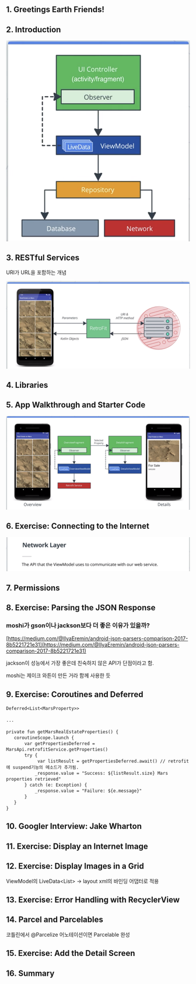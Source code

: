 ## 1. Greetings Earth Friends!

## 2. Introduction

![](img/Untitled-406f7b9d-12f6-4b7c-b824-3b9a333d4946.png)

## 3. RESTful Services

URI가 URL을 포함하는 개념

![](img/Untitled-4da1af00-81d2-4576-8cb7-da5773608797.png)

## 4. Libraries

## 5. App Walkthrough and Starter Code

![](img/Untitled-469df0d6-abe1-49a1-a1cf-be1f767c238c.png)

## 6. Exercise: Connecting to the Internet

![](img/Untitled-401d64ed-a3fb-427e-8b84-73b548a1ffcd.png)

## 7. Permissions

## 8. Exercise: Parsing the JSON Response

### moshi가 gson이나 jackson보다 더 좋은 이유가 있을까?

[https://medium.com/@IlyaEremin/android-json-parsers-comparison-2017-8b5221721e31](https://medium.com/@IlyaEremin/android-json-parsers-comparison-2017-8b5221721e31)

jackson이 성능에서 가장 좋은데 친숙하지 않은 API가 단점이라고 함.

moshi는 제이크 와튼이 만든 거라 함께 사용한 듯

## 9. Exercise: Coroutines and Deferred

    Deferred<List<MarsProperty>>
    
    ...
    
    private fun getMarsRealEstateProperties() {
       coroutineScope.launch {
           var getPropertiesDeferred = MarsApi.retrofitService.getProperties()
           try {
                var listResult = getPropertiesDeferred.await() // retrofit에 suspend기능의 메소드가 추가됨.
               _response.value = "Success: ${listResult.size} Mars properties retrieved"
           } catch (e: Exception) {
               _response.value = "Failure: ${e.message}"
           }
       }
    }

## 10. Googler Interview: Jake Wharton

## 11. Exercise: Display an Internet Image

## 12. Exercise: Display Images in a Grid

ViewModel의 LiveData<List<dataItem>> → layout xml의 바인딩 어댑터로 적용

## 13. Exercise: Error Handling with RecyclerView

## 14. Parcel and Parcelables

코틀린에서 @Parcelize 어노테이션이면 Parcelable 완성

## 15. Exercise: Add the Detail Screen

## 16. Summary
